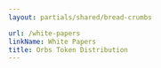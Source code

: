 ```yaml
---
layout: partials/shared/bread-crumbs

url: /white-papers
linkName: White Papers
title: Orbs Token Distribution
---
```

